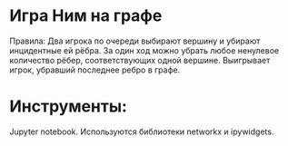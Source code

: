 # Игра Ним на графе
Правила:
Два игрока по очереди выбирают вершину и убирают инцидентные ей рёбра. За один ход можно убрать любое ненулевое количество рёбер, соответствующих одной вершине. Выигрывает игрок, убравший последнее ребро в графе. 

# Инструменты:
Jupyter notebook.
Используются библиотеки networkx и ipywidgets.
